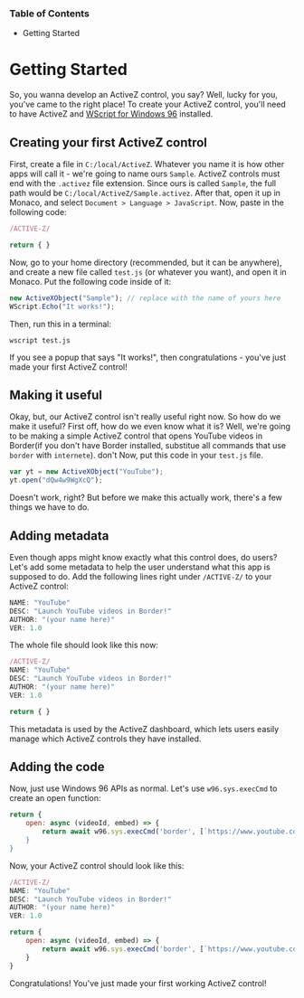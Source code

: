 ### Table of Contents
* Getting Started


# Getting Started
So, you wanna develop an ActiveZ control, you say? Well, lucky for you, you've came to the right place! To create your ActiveZ control, you'll need to have ActiveZ and [WScript for Windows 96](https://github.com/themirrazz/wscript96) installed.

## Creating your first ActiveZ control
First, create a file in `C:/local/ActiveZ`. Whatever you name it is how other apps will call it - we're going to name ours `Sample`. ActiveZ controls must end with the `.activez` file extension. Since ours is called `Sample`, the full path would be `C:/local/ActiveZ/Sample.activez`. After that, open it up in Monaco, and select `Document > Language > JavaScript`. Now, paste in the following code:
```js
/ACTIVE-Z/

return { }
```
Now, go to your home directory (recommended, but it can be anywhere), and create a new file called `test.js` (or whatever you want), and open it in Monaco. Put the following code inside of it:
```js
new ActiveXObject("Sample"); // replace with the name of yours here
WScript.Echo("It works!");
```
Then, run this in a terminal:
```
wscript test.js
```

If you see a popup that says "It works!", then congratulations - you've just made your first ActiveZ control!

## Making it useful
Okay, but, our ActiveZ control isn't really useful right now. So how do we make it useful? First off, how do we even know what it is? Well, we're going to be making a simple ActiveZ control that opens YouTube videos in Border(if you don't have Border installed, substitue all commands that use `border` with `internete`). don't Now, put this code in your `test.js` file.
```js
var yt = new ActiveXObject("YouTube");
yt.open("dQw4w9WgXcQ");
```
Doesn't work, right? But before we make this actually work, there's a few things we have to do.

## Adding metadata
Even though apps might know exactly what this control does, do users? Let's add some metadata to help the user understand what this app is supposed to do. Add the following lines right under `/ACTIVE-Z/` to your ActiveZ control:
```js
NAME: "YouTube"
DESC: "Launch YouTube videos in Border!"
AUTHOR: "(your name here)"
VER: 1.0
```
The whole file should look like this now:
```js
/ACTIVE-Z/
NAME: "YouTube"
DESC: "Launch YouTube videos in Border!"
AUTHOR: "(your name here)"
VER: 1.0

return { }
```
This metadata is used by the ActiveZ dashboard, which lets users easily manage which ActiveZ controls they have installed.

## Adding the code
Now, just use Windows 96 APIs as normal. Let's use `w96.sys.execCmd` to create an open function:

```js
return {
    open: async (videoId, embed) => {
        return await w96.sys.execCmd('border', [`https://www.youtube.com/${embed ? "embed/" : "watch?v=}${videoId}`]);
    }
}
```
Now, your ActiveZ control should look like this:
```js
/ACTIVE-Z/
NAME: "YouTube"
DESC: "Launch YouTube videos in Border!"
AUTHOR: "(your name here)"
VER: 1.0

return {
    open: async (videoId, embed) => {
        return await w96.sys.execCmd('border', [`https://www.youtube.com/${embed ? "embed/" : "watch?v="}${videoId}`]);
    }
}
```
Congratulations! You've just made your first working ActiveZ control!
